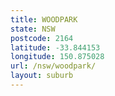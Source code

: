 ```yaml
---
title: WOODPARK
state: NSW
postcode: 2164
latitude: -33.844153
longitude: 150.875028
url: /nsw/woodpark/
layout: suburb
---
```

